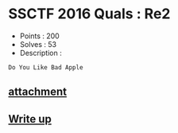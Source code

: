 # SSCTF 2016 Quals : Re2

- Points : 200
- Solves : 53
- Description :
```
Do You Like Bad Apple
```

## [attachment](Re2.7z)

## [Write up](writeup.md)
